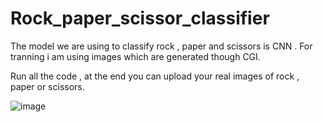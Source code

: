# Rock_paper_scissor_classifier

The model we are using to classify rock , paper and scissors is CNN . For tranning i am using images which are generated though CGI.

Run all the code , at the end you can upload your real images of rock , paper or scissors.

![image](https://user-images.githubusercontent.com/78913240/177055978-8e5bdc2c-ae76-4984-870f-234c1914875c.png)

